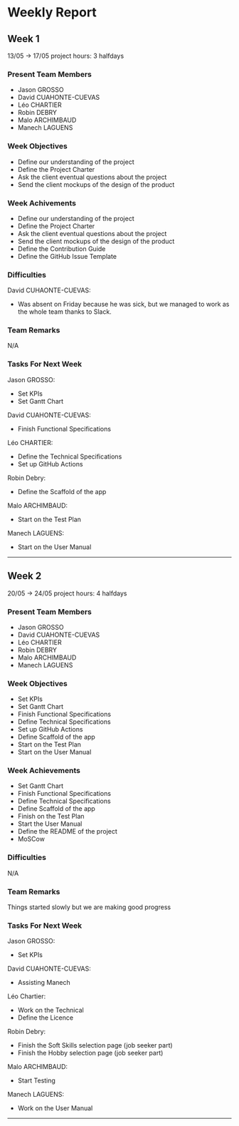 # Weekly Report

## Week 1

13/05 &rarr; 17/05
project hours: 3 halfdays

### Present Team Members
- Jason GROSSO
- David CUAHONTE-CUEVAS
- Léo CHARTIER
- Robin DEBRY
- Malo ARCHIMBAUD
- Manech LAGUENS

### Week Objectives

- Define our understanding of the project
- Define the Project Charter
- Ask the client eventual questions about the project
- Send the client mockups of the design of the product

### Week Achivements

- Define our understanding of the project
- Define the Project Charter
- Ask the client eventual questions about the project
- Send the client mockups of the design of the product
- Define the Contribution Guide
- Define the GitHub Issue Template

### Difficulties

David CUHAONTE-CUEVAS:
- Was absent on Friday because he was sick, but we managed to work as the whole team thanks to Slack.

### Team Remarks

N/A

### Tasks For Next Week

Jason GROSSO:
- Set KPIs
- Set Gantt Chart

David CUAHONTE-CUEVAS:
- Finish Functional Specifications

Léo CHARTIER:
- Define the Technical Specifications
- Set up GitHub Actions

Robin Debry:
- Define the Scaffold of the app

Malo ARCHIMBAUD:
- Start on the Test Plan

Manech LAGUENS:
- Start on the User Manual

---

## Week 2

20/05 &rarr; 24/05
project hours: 4 halfdays

### Present Team Members
- Jason GROSSO
- David CUAHONTE-CUEVAS
- Léo CHARTIER
- Robin DEBRY
- Malo ARCHIMBAUD
- Manech LAGUENS

### Week Objectives
- Set KPIs
- Set Gantt Chart
- Finish Functional Specifications
- Define Technical Specifications
- Set up GitHub Actions
- Define Scaffold of the app
- Start on the Test Plan
- Start on the User Manual

### Week Achievements
- Set Gantt Chart
- Finish Functional Specifications
- Define Technical Specifications
- Define Scaffold of the app
- Finish on the Test Plan
- Start the User Manual
- Define the README of the project
- MoSCow

### Difficulties
N/A

### Team Remarks

Things started slowly but we are making good progress

### Tasks For Next Week

Jason GROSSO:
- Set KPIs
  
David CUAHONTE-CUEVAS:
- Assisting Manech

Léo Chartier:
- Work on the Technical
- Define the Licence

Robin Debry:
- Finish the Soft Skills selection page (job seeker part)
- Finish the Hobby selection page (job seeker part)

Malo ARCHIMBAUD:
- Start Testing

Manech LAGUENS:
- Work on the User Manual

--- 